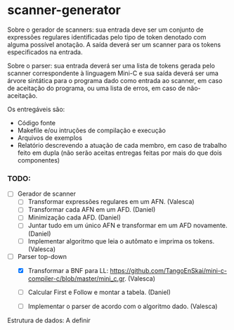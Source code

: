 # scanner-generator

Sobre o gerador de scanners: sua entrada deve ser um conjunto de expressões regulares identificadas pelo tipo de token denotado com alguma possível anotação. A saída deverá ser um scanner para os tokens especificados na entrada.

Sobre o parser: sua entrada deverá ser uma lista de tokens gerada pelo scanner correspondente à linguagem Mini-C e sua saída deverá ser uma árvore sintática para o programa dado como entrada ao scanner, em caso de aceitação do programa, ou uma lista de erros, em caso de não-aceitação.

Os entregáveis são:
- Código fonte
- Makefile e/ou intruções de compilação e execução
- Arquivos de exemplos
- Relatório descrevendo a atuação de cada membro, em caso de trabalho feito em dupla (não serão aceitas entregas feitas por mais do que dois componentes)

### TODO:

- [ ] Gerador de scanner
    - [ ] Transformar expressões regulares em um AFN. (Valesca)
    - [ ] Transformar cada AFN em um AFD. (Daniel)
    - [ ] Minimização cada AFD. (Daniel)
    - [ ] Juntar tudo em um único AFN e transformar em um AFD novamente. (Daniel)
    - [ ] Implementar algoritmo que leia o autômato e imprima os tokens. (Valesca)
- [ ] Parser top-down
    - [x] Transformar a BNF para LL: https://github.com/TangoEnSkai/mini-c-compiler-c/blob/master/mini_c.gr. (Valesca)
    - [ ] Calcular First e Follow e montar a tabela. (Daniel)
    - [ ] Implementar o parser de acordo com o algoritmo dado. (Valesca)


Estrutura de dados: A definir
